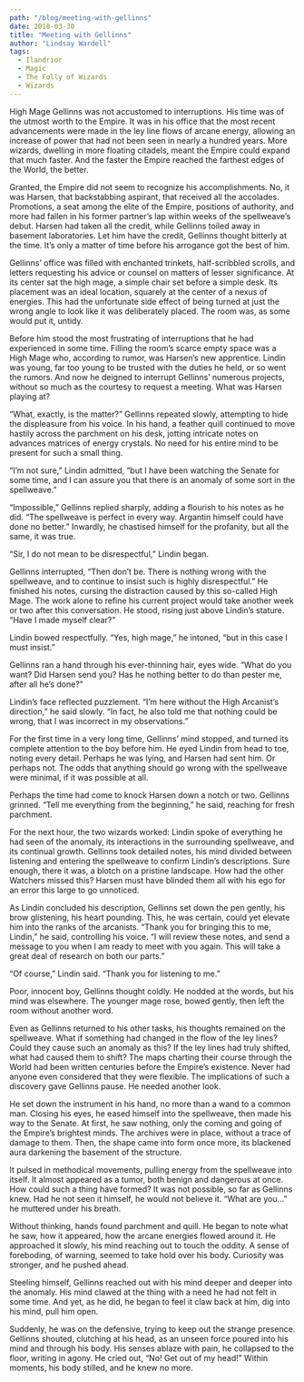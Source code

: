 ```yaml
---
path: "/blog/meeting-with-gellinns"
date: 2018-03-30
title: "Meeting with Gellinns"
author: "Lindsay Wardell"
tags:
  - Ilandrior
  - Magic
  - The Folly of Wizards
  - Wizards
---
```

High Mage Gellinns was not accustomed to interruptions. His time was of the utmost worth to the Empire. It was in his office that the most recent advancements were made in the ley line flows of arcane energy, allowing an increase of power that had not been seen in nearly a hundred years. More wizards, dwelling in more floating citadels, meant the Empire could expand that much faster. And the faster the Empire reached the farthest edges of the World, the better.

Granted, the Empire did not seem to recognize his accomplishments. No, it was Harsen, that backstabbing aspirant, that received all the accolades. Promotions, a seat among the elite of the Empire, positions of authority, and more had fallen in his former partner’s lap within weeks of the spellweave’s debut. Harsen had taken all the credit, while Gellinns toiled away in basement laboratories. Let him have the credit, Gellinns thought bitterly at the time. It’s only a matter of time before his arrogance got the best of him.

Gellinns’ office was filled with enchanted trinkets, half-scribbled scrolls, and letters requesting his advice or counsel on matters of lesser significance. At its center sat the high mage, a simple chair set before a simple desk. Its placement was an ideal location, squarely at the center of a nexus of energies. This had the unfortunate side effect of being turned at just the wrong angle to look like it was deliberately placed. The room was, as some would put it, untidy.

Before him stood the most frustrating of interruptions that he had experienced in some time. Filling the room’s scarce empty space was a High Mage who, according to rumor, was Harsen’s new apprentice. Lindin was young, far too young to be trusted with the duties he held, or so went the rumors. And now he deigned to interrupt Gellinns’ numerous projects, without so much as the courtesy to request a meeting. What was Harsen playing at?

“What, exactly, is the matter?” Gellinns repeated slowly, attempting to hide the displeasure from his voice. In his hand, a feather quill continued to move hastily across the parchment on his desk, jotting intricate notes on advances matrices of energy crystals. No need for his entire mind to be present for such a small thing.

“I’m not sure,” Lindin admitted, “but I have been watching the Senate for some time, and I can assure you that there is an anomaly of some sort in the spellweave.”

“Impossible,” Gellinns replied sharply, adding a flourish to his notes as he did. “The spellweave is perfect in every way. Argantin himself could have done no better.” Inwardly, he chastised himself for the profanity, but all the same, it was true.

“Sir, I do not mean to be disrespectful,” Lindin began.

Gellinns interrupted, “Then don’t be. There is nothing wrong with the spellweave, and to continue to insist such is highly disrespectful.” He finished his notes, cursing the distraction caused by this so-called High Mage. The work alone to refine his current project would take another week or two after this conversation. He stood, rising just above Lindin’s stature. “Have I made myself clear?”

Lindin bowed respectfully. “Yes, high mage,” he intoned, “but in this case I must insist.”

Gellinns ran a hand through his ever-thinning hair, eyes wide. “What do you want? Did Harsen send you? Has he nothing better to do than pester me, after all he’s done?”

Lindin’s face reflected puzzlement. “I’m here without the High Arcanist’s direction,” he said slowly. “In fact, he also told me that nothing could be wrong, that I was incorrect in my observations.”

For the first time in a very long time, Gellinns’ mind stopped, and turned its complete attention to the boy before him. He eyed Lindin from head to toe, noting every detail. Perhaps he was lying, and Harsen had sent him. Or perhaps not. The odds that anything should go wrong with the spellweave were minimal, if it was possible at all.

Perhaps the time had come to knock Harsen down a notch or two. Gellinns grinned. “Tell me everything from the beginning,” he said, reaching for fresh parchment.

For the next hour, the two wizards worked: Lindin spoke of everything he had seen of the anomaly, its interactions in the surrounding spellweave, and its continual growth. Gellinns took detailed notes, his mind divided between listening and entering the spellweave to confirm Lindin’s descriptions. Sure enough, there it was, a blotch on a pristine landscape. How had the other Watchers missed this? Harsen must have blinded them all with his ego for an error this large to go unnoticed.

As Lindin concluded his description, Gellinns set down the pen gently, his brow glistening, his heart pounding. This, he was certain, could yet elevate him into the ranks of the arcanists. “Thank you for bringing this to me, Lindin,” he said, controlling his voice. “I will review these notes, and send a message to you when I am ready to meet with you again. This will take a great deal of research on both our parts.”

“Of course,” Lindin said. “Thank you for listening to me.”

Poor, innocent boy, Gellinns thought coldly. He nodded at the words, but his mind was elsewhere. The younger mage rose, bowed gently, then left the room without another word.

Even as Gellinns returned to his other tasks, his thoughts remained on the spellweave. What if something had changed in the flow of the ley lines? Could they cause such an anomaly as this? If the ley lines had truly shifted, what had caused them to shift? The maps charting their course through the World had been written centuries before the Empire’s existence. Never had anyone even considered that they were flexible. The implications of such a discovery gave Gellinns pause. He needed another look.

He set down the instrument in his hand, no more than a wand to a common man. Closing his eyes, he eased himself into the spellweave, then made his way to the Senate. At first, he saw nothing, only the coming and going of the Empire’s brightest minds. The archives were in place, without a trace of damage to them. Then, the shape came into form once more, its blackened aura darkening the basement of the structure.

It pulsed in methodical movements, pulling energy from the spellweave into itself. It almost appeared as a tumor, both benign and dangerous at once. How could such a thing have formed? It was not possible, so far as Gellinns knew. Had he not seen it himself, he would not believe it. “What are you…” he muttered under his breath.

Without thinking, hands found parchment and quill. He began to note what he saw, how it appeared, how the arcane energies flowed around it. He approached it slowly, his mind reaching out to touch the oddity. A sense of foreboding, of warning, seemed to take hold over his body. Curiosity was stronger, and he pushed ahead.

Steeling himself, Gellinns reached out with his mind deeper and deeper into the anomaly. His mind clawed at the thing with a need he had not felt in some time. And yet, as he did, he began to feel it claw back at him, dig into his mind, pull him open.

Suddenly, he was on the defensive, trying to keep out the strange presence. Gellinns shouted, clutching at his head, as an unseen force poured into his mind and through his body. His senses ablaze with pain, he collapsed to the floor, writing in agony. He cried out, “No! Get out of my head!” Within moments, his body stilled, and he knew no more.